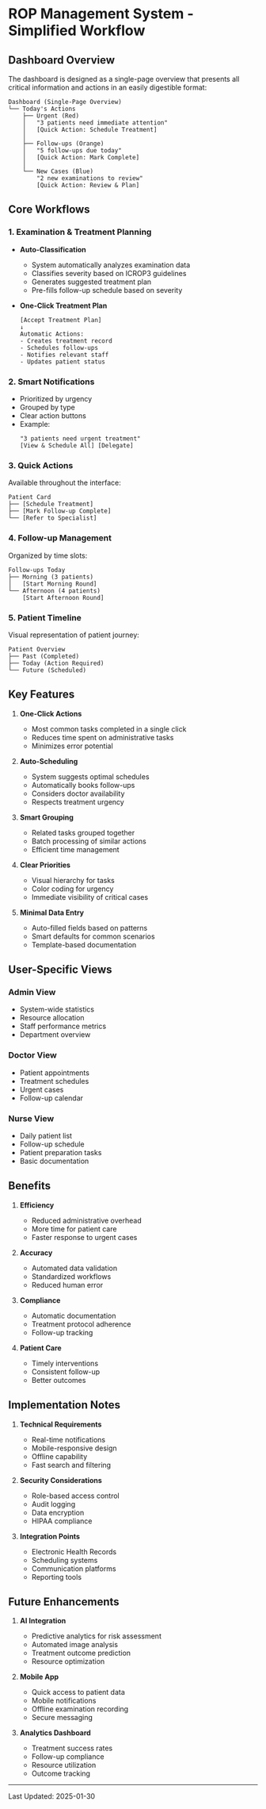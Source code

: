 # ROP Management System - Simplified Workflow

## Dashboard Overview

The dashboard is designed as a single-page overview that presents all critical information and actions in an easily digestible format:

```
Dashboard (Single-Page Overview)
└── Today's Actions
    ├── Urgent (Red)
    │   "3 patients need immediate attention"
    │   [Quick Action: Schedule Treatment]
    │
    ├── Follow-ups (Orange)
    │   "5 follow-ups due today"
    │   [Quick Action: Mark Complete]
    │
    └── New Cases (Blue)
        "2 new examinations to review"
        [Quick Action: Review & Plan]
```

## Core Workflows

### 1. Examination & Treatment Planning
- **Auto-Classification**
  - System automatically analyzes examination data
  - Classifies severity based on ICROP3 guidelines
  - Generates suggested treatment plan
  - Pre-fills follow-up schedule based on severity

- **One-Click Treatment Plan**
  ```
  [Accept Treatment Plan]
  ↓
  Automatic Actions:
  - Creates treatment record
  - Schedules follow-ups
  - Notifies relevant staff
  - Updates patient status
  ```

### 2. Smart Notifications
- Prioritized by urgency
- Grouped by type
- Clear action buttons
- Example:
  ```
  "3 patients need urgent treatment"
  [View & Schedule All] [Delegate]
  ```

### 3. Quick Actions
Available throughout the interface:
```
Patient Card
├── [Schedule Treatment] 
├── [Mark Follow-up Complete]
└── [Refer to Specialist]
```

### 4. Follow-up Management
Organized by time slots:
```
Follow-ups Today
├── Morning (3 patients)
│   [Start Morning Round]
└── Afternoon (4 patients)
    [Start Afternoon Round]
```

### 5. Patient Timeline
Visual representation of patient journey:
```
Patient Overview
├── Past (Completed)
├── Today (Action Required)
└── Future (Scheduled)
```

## Key Features

1. **One-Click Actions**
   - Most common tasks completed in a single click
   - Reduces time spent on administrative tasks
   - Minimizes error potential

2. **Auto-Scheduling**
   - System suggests optimal schedules
   - Automatically books follow-ups
   - Considers doctor availability
   - Respects treatment urgency

3. **Smart Grouping**
   - Related tasks grouped together
   - Batch processing of similar actions
   - Efficient time management

4. **Clear Priorities**
   - Visual hierarchy for tasks
   - Color coding for urgency
   - Immediate visibility of critical cases

5. **Minimal Data Entry**
   - Auto-filled fields based on patterns
   - Smart defaults for common scenarios
   - Template-based documentation

## User-Specific Views

### Admin View
- System-wide statistics
- Resource allocation
- Staff performance metrics
- Department overview

### Doctor View
- Patient appointments
- Treatment schedules
- Urgent cases
- Follow-up calendar

### Nurse View
- Daily patient list
- Follow-up schedule
- Patient preparation tasks
- Basic documentation

## Benefits

1. **Efficiency**
   - Reduced administrative overhead
   - More time for patient care
   - Faster response to urgent cases

2. **Accuracy**
   - Automated data validation
   - Standardized workflows
   - Reduced human error

3. **Compliance**
   - Automatic documentation
   - Treatment protocol adherence
   - Follow-up tracking

4. **Patient Care**
   - Timely interventions
   - Consistent follow-up
   - Better outcomes

## Implementation Notes

1. **Technical Requirements**
   - Real-time notifications
   - Mobile-responsive design
   - Offline capability
   - Fast search and filtering

2. **Security Considerations**
   - Role-based access control
   - Audit logging
   - Data encryption
   - HIPAA compliance

3. **Integration Points**
   - Electronic Health Records
   - Scheduling systems
   - Communication platforms
   - Reporting tools

## Future Enhancements

1. **AI Integration**
   - Predictive analytics for risk assessment
   - Automated image analysis
   - Treatment outcome prediction
   - Resource optimization

2. **Mobile App**
   - Quick access to patient data
   - Mobile notifications
   - Offline examination recording
   - Secure messaging

3. **Analytics Dashboard**
   - Treatment success rates
   - Follow-up compliance
   - Resource utilization
   - Outcome tracking

---

Last Updated: 2025-01-30
